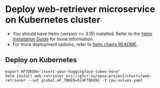 # Deploy web-retriever microservice on Kubernetes cluster

- You should have Helm (version >= 3.15) installed. Refer to the [Helm Installation Guide](https://helm.sh/docs/intro/install/) for more information.
- For more deployment options, refer to [helm charts README](https://github.com/opea-project/GenAIInfra/tree/main/helm-charts#readme).

## Deploy on Kubernetes

```
export HFTOKEN="insert-your-huggingface-token-here"
helm install web-retriever oci://ghcr.io/opea-project/charts/web-retriever --set global.HF_TOKEN=${HFTOKEN} -f cpu-values.yaml
```
